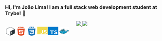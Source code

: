 ### Hi, I'm João Lima! I am a full stack web development student at Trybe! 🚀

<div align="center">
  <a href="https://github.com/JOAO-LEE">
  <img height="150em" src="https://github-readme-stats.vercel.app/api?username=JOAO-LEE&show_icons=true&theme=shades-of-purple&include_all_commits=true&count_private=true"/>
  <img height="150em" src="https://github-readme-stats.vercel.app/api/top-langs/?username=JOAO-LEE&layout=compact&langs_count=7&theme=shades-of-purple"/>
</div>
<div style="display: flex"><br>
  <img align="center" alt="bash logo" height="30" width="35" src="https://raw.githubusercontent.com/devicons/devicon/master//icons/bash/bash-original.svg">
  <img align="center" alt="html logo" height="30" width="35" src="https://raw.githubusercontent.com/devicons/devicon/master/icons/html5/html5-plain-wordmark.svg">
  <img align="center" alt="css logo" height="30" width="35" src="https://raw.githubusercontent.com/devicons/devicon/master/icons/css3/css3-plain-wordmark.svg">
  <img align="center" alt="joaolee-Js" height="25" width="35" src="https://raw.githubusercontent.com/devicons/devicon/master/icons/javascript/javascript-plain.svg">
  <img align="center" alt="typescript logo" height="27" width="35" src="https://raw.githubusercontent.com/devicons/devicon/master/icons/typescript/typescript-original.svg">
<img align="center" alt="typescript logo" height="30"width="35" src="https://raw.githubusercontent.com/devicons/devicon/master/icons/docker/docker-original.svg">

</div>
<div>
